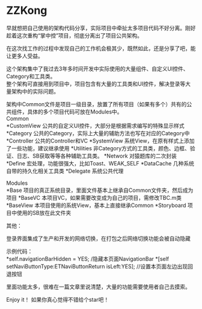 # ZZKong

早就想把自己使用的架构代码分享，实际项目中牵扯太多项目代码不好分离。刚好趁着这次重构“掌中控”项目，彻底分离出了项目公共架构。<br>

在这次找工作的过程中发现自己的工作机会极其少，既然如此，还是分享了吧，能让更多人受益。<br>

这个架构集中了我过去3年多时间开发中实际使用的大量组件、自定义UI控件、Category和工具类。<br>
整个架构可直接用到项目中，项目包含有大量的工具类和UI控件，解决登录等大量架构中的实际问题。<br>

架构中Common文件是项目一级目录，放置了所有项目（如果有多个）共有的公共组件，具体的多个项目代码可放在Modules中。<br>
Common<br>
  *CustomView  公共的自定义UI控件，大部分是根据需求编写的特殊显示样式
  *Category    公共的Category，实际上大量的辅助方法也写在对应的Category中
  *Controller  公共的Controller和VC
  *SystemView  系统View，在原有样式上添加了一些功能，建议继承使用
  *Utilities   非Category方式的工具类，颜色、边框、验证、日志、SB获取等等各种辅助工具类。
  *Network     对猿题库的二次封装
  *Define      宏处理，功能很强大，比如Toast、WEAK_SELF
  *DataCache   几种系统自带的持久化相关工具类
  *Delegate    系统公共代理
  
Modules<br>
  *Base        项目的真正系统目录，里面文件基本上继承自Common文件夹，然后成为项目
   *BaseVC     本项目VC，如果需要改变成为自己的项目，需修改TBC.m类
   *BaseView   本项目使用的系统View，基本上直接继承Common
   *Storyboard 项目中使用的SB放在此文件夹
  
  
其他：<br>

登录界面集成了生产和开发的网络切换，在打包之后网络切换功能会被自动隐藏<br>

示例代码：<br>
   *self.navigationBarHidden = YES;   /隐藏本页面NavigationBar
   *[self setNaviButtonType:ETNaviButtonReturn isLeft:YES];  //设置本页面左边出现回退按钮
   
里面功能太多，很难在一篇文章里说清楚，大量的功能需要使用者自己去摸索。<br>

Enjoy it！ 如果你真心觉得不错给个star吧！<br>

   
   

